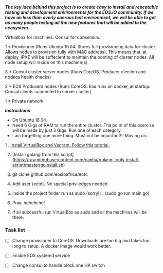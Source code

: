 ***The key idea behind this project is to create easy to install and repeatable testing and development environments for the EOS.IO community. If we have an less than overly onerous test environment, we will be able to get as many people testing all the new features that will be added to the ecosystem.***

Virtualbox for machines. Consul for consensus.

1 * Provisioner (Runs Ubuntu 16.04. Stores full provisioning data for cluster. Allows nodes to provision fully with MAC address). This means that, at deploy, iPXE will be suffecient to maintain the booting of cluster nodes. All node setup will reside on this machine(s)

3 * Consul cluster server nodes (Runs CoreOS. Producer election and nodeos health checks)

2 * EOS Producers nodes (Runs CoreOS. Eos runs on docker, at startup. Consul clients connected to server cluster)

1 * Private network

***Instructions***

- On Ubuntu 18.04. 
- Need 6 Gigs of RAM to run the entire cluster. The point of this exercise will be made by just 3 Gigs. Run one of each category.
- I am forgetting one more thing. Must not be important!!! Moving on...


1 . [Install VirtualBox and Vagrant. Follow this tutorial.](http://www.codebind.com/linux-tutorials/install-vagrant-ubuntu-18-04-lts-linux/)

2. [Install golang from this script] (https://raw.githubusercontent.com/canha/golang-tools-install-script/master/goinstall.sh)

3. git clone github.com/eosioafrica/ectc

4. Add user {ecte}. No special priviledges needed. 

5. Inside the project folder run as sudo (sorry!) : {sudo go run main.go}

6. Pray. hehehehe!

7. If all successful run VirtualBox as sudo and all the machines will be there.

### Task list

- [ ] Change provisioner to CoreOS. Downloads are too big and takes too long to setup. A docker image would work better.
- [ ] Enable EOS systemd service
- [ ] Change consul to handle block.one HA switch


